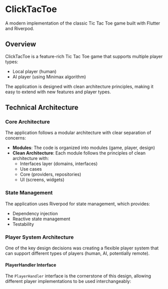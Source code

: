 # ClickTacToe

A modern implementation of the classic Tic Tac Toe game built with Flutter and Riverpod.

## Overview

ClickTacToe is a feature-rich Tic Tac Toe game that supports multiple player types:
- Local player (human)
- AI player (using Minimax algorithm)

The application is designed with clean architecture principles, making it easy to extend with new features and player types.

## Technical Architecture

### Core Architecture

The application follows a modular architecture with clear separation of concerns:

- **Modules**: The code is organized into modules (game, player, design)
- **Clean Architecture**: Each module follows the principles of clean architecture with:
  - Interfaces layer (domains, interfaces)
  - Use cases
  - Core (providers, repositories)
  - UI (screens, widgets)

### State Management

The application uses Riverpod for state management, which provides:
- Dependency injection
- Reactive state management
- Testability



### Player System Architecture

One of the key design decisions was creating a flexible player system that can support different types of players (human, AI, potentially remote).

#### PlayerHandler Interface

The `PlayerHandler` interface is the cornerstone of this design, allowing different player implementations to be used interchangeably:
